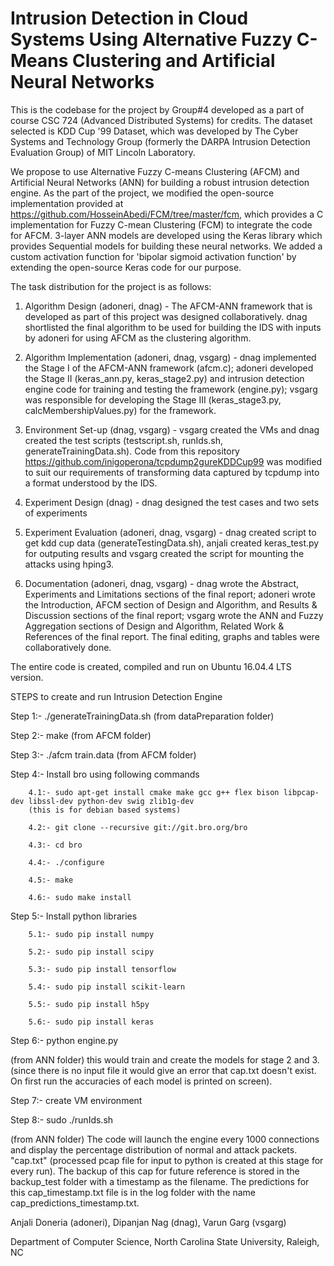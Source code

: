 # Intrusion Detection in Cloud Systems Using Alternative Fuzzy C-Means Clustering and Artificial Neural Networks

This is the codebase for the project by Group#4 developed as a part of course CSC 724 (Advanced Distributed Systems) for credits. The dataset selected is KDD Cup '99 Dataset, which was developed by The Cyber Systems and Technology Group (formerly the DARPA Intrusion Detection Evaluation Group) of MIT Lincoln Laboratory.

We propose to use Alternative Fuzzy C-means Clustering (AFCM) and Artificial Neural Networks (ANN) for building a robust intrusion detection engine. As the part of the project, we modified the open-source implementation provided at https://github.com/HosseinAbedi/FCM/tree/master/fcm, which provides a C implementation for Fuzzy C-mean Clustering (FCM) to integrate the code for AFCM. 3-layer ANN models are developed using the Keras library which provides Sequential models for building these neural networks. We added a custom activation function for 'bipolar sigmoid activation function' by extending the open-source Keras code for our purpose.

The task distribution for the project is as follows:
  1. Algorithm Design (adoneri, dnag) - The AFCM-ANN framework that is developed as part of this project was designed collaboratively. dnag shortlisted the final algorithm to be used for building the IDS with inputs by adoneri for using AFCM as the clustering algorithm.
        
  2. Algorithm Implementation (adoneri, dnag, vsgarg) - dnag implemented the Stage I of the AFCM-ANN framework (afcm.c); adoneri developed the Stage II (keras_ann.py, keras_stage2.py) and intrusion detection engine code for training and testing the framework (engine.py); vsgarg was responsible for developing the Stage III (keras_stage3.py, calcMembershipValues.py) for the framework.
        
  3. Environment Set-up (dnag, vsgarg) - vsgarg created the VMs and dnag created the test scripts (testscript.sh, runIds.sh, generateTrainingData.sh). Code from this repository https://github.com/inigoperona/tcpdump2gureKDDCup99 was modified to suit our requirements of transforming data captured by tcpdump into a format understood by the IDS.
  
  4. Experiment Design (dnag) - dnag designed the test cases and two sets of experiments
  
  5. Experiment Evaluation (adoneri, dnag, vsgarg) - dnag created script to get kdd cup data (generateTestingData.sh), anjali created keras_test.py for outputing results and vsgarg created the script for mounting the attacks using hping3. 
  
  6. Documentation (adoneri, dnag, vsgarg) - dnag wrote the Abstract, Experiments and Limitations sections of the final report; adoneri wrote the Introduction, AFCM section of Design and Algorithm, and Results & Discussion sections of the final report; vsgarg wrote the ANN and Fuzzy Aggregation sections of Design and Algorithm, Related Work & References of the final report. The final editing, graphs and tables were collaboratively done.
  
The entire code is created, compiled and run on Ubuntu 16.04.4 LTS version. 
  
STEPS to create and run Intrusion Detection Engine

Step 1:- ./generateTrainingData.sh   (from dataPreparation folder)

Step 2:- make  (from AFCM folder)

Step 3:- ./afcm train.data  (from AFCM folder)

Step 4:- Install bro using following commands

        4.1:- sudo apt-get install cmake make gcc g++ flex bison libpcap-dev libssl-dev python-dev swig zlib1g-dev 
        (this is for debian based systems)
        
        4.2:- git clone --recursive git://git.bro.org/bro
        
        4.3:- cd bro
        
        4.4:- ./configure
        
        4.5:- make
        
        4.6:- sudo make install
     
Step 5:- Install python libraries

        5.1:- sudo pip install numpy
        
        5.2:- sudo pip install scipy
        
        5.3:- sudo pip install tensorflow
        
        5.4:- sudo pip install scikit-learn
        
        5.5:- sudo pip install h5py

        5.6:- sudo pip install keras
                
Step 6:- python engine.py 

(from ANN folder) this would train and create the models for stage 2 and 3. (since there is no input file it would give an error that cap.txt doesn't exist. On first run the accuracies of each model is printed on screen).
         
Step 7:- create VM environment 

Step 8:- sudo ./runIds.sh

(from ANN folder) The code will launch the engine every 1000 connections and display the percentage distribution of normal and attack packets. "cap.txt" (processed pcap file for input to python is created at this stage for every run). The backup of this cap for future reference is stored in the backup_test folder with a timestamp as the filename. The predictions for this cap_timestamp.txt file is in the log folder with the name cap_predictions_timestamp.txt.
  
Anjali Doneria (adoneri), Dipanjan Nag (dnag), Varun Garg (vsgarg)


Department of Computer Science, North Carolina State University, Raleigh, NC
